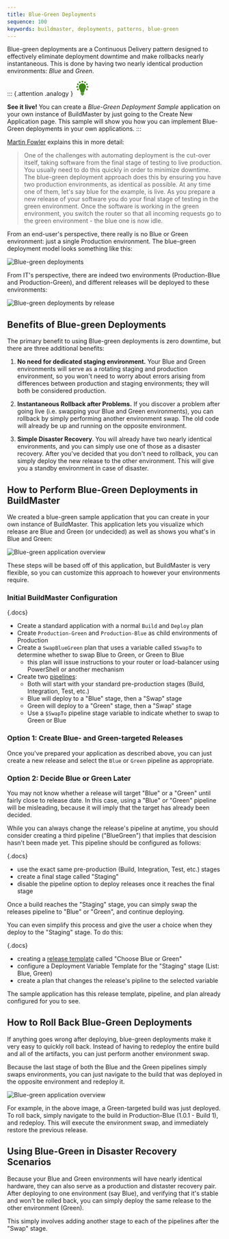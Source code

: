 ```yaml
---
title: Blue-Green Deployments
sequence: 100
keywords: buildmaster, deployments, patterns, blue-green
---
```


<style type="text/css">
.documentation-content img {max-width: 600px;}
</style>

Blue-green deployments are a Continuous Delivery pattern designed to effectively eliminate deployment downtime and make rollbacks nearly instantaneous. This is done by having two nearly identical production environments: *Blue* and *Green*.

::: {.attention .analogy } 
![Light bulb](/resources/images/icons/analogy.png) 

**See it live!** You can create a *Blue-Green Deployment Sample* application on your own instance of BuildMaster by just going to the Create New Application page. This sample will show you how you can implement Blue-Green deployments in your own applications.
:::

[Martin Fowler](http://martinfowler.com/bliki/BlueGreenDeployment.html) explains this in more detail:

> One of the challenges with automating deployment is the cut-over itself, taking software from the final stage of testing to live production. You usually need to do this quickly in order to minimize downtime. The blue-green deployment approach does this by ensuring you have two production environments, as identical as possible. At any time one of them, let's say blue for the example, is live. As you prepare a new release of your software you do your final stage of testing in the green environment. Once the software is working in the green environment, you switch the router so that all incoming requests go to the green environment - the blue one is now idle.

From an end-user's perspective, there really is no Blue or Green environment: just a single Production environment. The blue-green deployment model looks something like this:

![Blue-green deployments](/support/documentation/_resources/2019/blue-green/deployments.png)

From IT's perspective, there are indeed two environments (Production-Blue and Production-Green), and different releases will be deployed to these environments:

![Blue-green deployments by release](/support/documentation/_resources/2019/blue-green/deployments-by-release.png)

## Benefits of Blue-green Deployments

The primary benefit to using Blue-green deployments is zero downtime, but there are three additional benefits:

1. **No need for dedicated staging environment.** Your Blue and Green environments will serve as a rotating staging and production environment, so you won't need to worry about errors arising from differences between production and staging environments; they will both be considered production.

2. **Instantaneous Rollback after Problems.** If you discover a problem after going live (i.e. swapping your Blue and Green environments), you can rollback by simply performing another environment swap. The old code will already be up and running on the opposite environment.

3. **Simple Disaster Recovery**. You will already have two nearly identical environments, and you can simply use one of those as a disaster recovery. After you've decided that you don't need to rollback, you can simply deploy the new release to the other environment. This will give you a standby environment in case of disaster.

## How to Perform Blue-Green Deployments in BuildMaster

We created a blue-green sample application that you can create in your own instance of BuildMaster. This application lets you visualize which release are Blue and Green (or undecided) as well as shows you what's in Blue and Green:

![Blue-green application overview](/support/documentation/_resources/2019/blue-green/application-overview.png)

These steps will be based off of this application, but BuildMaster is very flexible, so you can customize this approach to however your environments require.

### Initial BuildMaster Configuration

{.docs}
 - Create a standard application with a normal `Build` and `Deploy` plan
 - Create `Production-Green` and `Production-Blue` as child environments of Production
 - Create a `SwapBlueGreen` plan that uses a variable called `$SwapTo` to determine whether to swap Blue to Green, or Green to Blue
     * this plan will issue instructions to your router or load-balancer using PowerShell or another mechanism
 - Create two [pipelines](/docs/buildmaster/verification/pipelines):
     * Both will start with your standard pre-production stages (Build, Integration, Test, etc.)
     * Blue will deploy to a "Blue" stage, then a "Swap" stage
     * Green will deploy to a "Green" stage, then a "Swap" stage
     * Use a `$SwapTo` pipeline stage variable to indicate whether to swap to Green or Blue

### Option 1: Create Blue- and Green-targeted Releases

Once you've prepared your application as described above, you can just create a new release and select the `Blue` or `Green` pipeline as appropriate.

### Option 2: Decide Blue or Green Later

You may not know whether a release will target "Blue" or a "Green" until fairly close to release date. In this case, using a "Blue" or "Green" pipeline will be misleading, because it will imply that the target has already been decided.

While you can always change the release's pipeline at anytime, you should consider creating a third pipeline ("BlueGreen") that implies that descision hasn't been made yet. This pipeline should be configured as follows:

{.docs}
 - use the exact same pre-production (Build, Integration, Test, etc.) stages
 - create a final stage called "Staging" 
 - disable the pipeline option to deploy releases once it reaches the final stage

Once a build reaches the "Staging" stage, you can simply swap the releases pipeline to "Blue" or "Green", and continue deploying.

You can even simplify this process and give the user a choice when they deploy to the "Staging" stage. To do this:

{.docs}
 - creating a [release template](/docs/buildmaster/releases/templates) called "Choose Blue or Green"
 - configure a Deployment Variable Template for the "Staging" stage (List: Blue, Green)
 - create a plan that changes the release's pipline to the selected variable

The sample application has this release template, pipeline, and plan already configured for you to see.

## How to Roll Back Blue-Green Deployments

If anything goes wrong after deploying, blue-green deployments make it very easy to quickly roll back. Instead of having to redeploy the entire build and all of the artifacts, you can just perform another environment swap.

Because the last stage of both the Blue and the Green pipelines simply swaps environments, you can just navigate to the build that was deployed in the opposite environment and redeploy it.

![Blue-green application overview](/support/documentation/_resources/2019/blue-green/application-overview.png)

For example, in the above image, a Green-targeted build was just deployed. To roll back, simply navigate to the build in Production-Blue (1.0.1 - Build 1), and redeploy. This will execute the environment swap, and immediately restore the previous release.


## Using Blue-Green in Disaster Recovery Scenarios

Because your Blue and Green environments will have nearly identical hardware, they can also serve as a production and distaster recovery pair. After deploying to one environment (say Blue), and verifying that it's stable and won't be rolled back, you can simply deploy the same release to the other environment (Green).

This simply involves adding another stage to each of the pipelines after the "Swap" stage.
